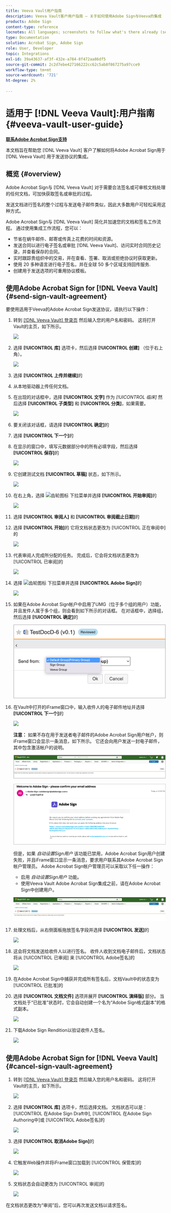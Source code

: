 ```yaml
---
title: Veeva Vault用户指南
description: Veeva Vault客户用户指南 — 关于如何使用Adobe Sign与Veeva的集成
products: Adobe Sign
content-type: reference
locnotes: All languages; screenshots to follow what's there already (seems there is a mix within a given language version of the article)
type: Documentation
solution: Acrobat Sign, Adobe Sign
role: User, Developer
topic: Integrations
exl-id: 39a43637-af3f-432e-a784-8f472aa86df5
source-git-commit: 2c2d7ebe427166222cc62c5ab8f867275a97cce9
workflow-type: tm+mt
source-wordcount: '721'
ht-degree: 2%

---
```


# 适用于 [!DNL Veeva Vault]:用户指南 {#veeva-vault-user-guide}

[**联系Adobe Acrobat Sign支持**](https://adobe.com/go/adobesign-support-center_cn)

本文档旨在帮助您 [!DNL Veeva Vault] 客户了解如何将Adobe Acrobat Sign用于 [!DNL Veeva Vault] 用于发送协议的集成。

## 概览 {#overview}

Adobe Acrobat Sign与 [!DNL Veeva Vault] 对于需要合法签名或可审核文档处理的任何文档，可加快获取签名或审批的过程。

发送文档进行签名的整个过程与发送电子邮件类似，因此大多数用户可轻松采用这种方式。

Adobe Acrobat Sign与 [!DNL Veeva Vault] 简化并加速您的文档和签名工作流程。 通过使用集成工作流程，您可以：

* 节省在蜗牛邮件、邮寄或传真上花费的时间和资源。
* 发送合同以进行电子签名或审批 [!DNL Veeva Vault]、访问实时合同历史记录，并查看保存的合同。
* 实时跟踪贵组织中的交易，并在查看、签署、取消或拒绝协议时获取更新。
* 使用 20 多种语言进行电子签名，并在全球 50 多个区域支持回传服务.
* 创建用于发送选项的可重用协议模板。

## 使用Adobe Acrobat Sign for [!DNL Veeva Vault] {#send-sign-vault-agreement}

要使用适用于Veeva的Adobe Acrobat Sign发送协议，请执行以下操作：

1. 转到 [[!DNL Veeva Vault] 登录页](https://login.veevavault.com/) 然后输入您的用户名和密码。 这将打开Vault的主页，如下所示。

   ![](images/vault-home.png)

1. 选择 **[!UICONTROL 库]** 选项卡，然后选择 **[!UICONTROL 创建]** （位于右上角）。

   ![](images/create-library.png)

1. 选择 **[!UICONTROL 上传并继续]**&#x200B;的

1. 从本地驱动器上传任何文档。

1. 在出现的对话框中，选择 **[!UICONTROL 文字]** 作为 *[!UICONTROL 临床]* 然后选择 **[!UICONTROL 子类型]** 和 **[!UICONTROL 分类]**，如果需要。

   ![](images/choose-document-type.png)

1. 要关闭该对话框，请选择 **[!UICONTROL 确定]**&#x200B;的

1. 选择 **[!UICONTROL 下一个]**&#x200B;的

1. 在显示的窗口中，填写元数据部分中的所有必填字段，然后选择 **[!UICONTROL 保存]**&#x200B;的

   ![](images/metadata-details.png)

1. 它创建测试文档 **[!UICONTROL 草稿]** 状态，如下所示。

   ![](images/document-draft.png)

1. 在右上角，选择 ![齿轮图标](images/icon-gear.png) 下拉菜单并选择 **[!UICONTROL 开始审阅]**&#x200B;的

   ![](images/start-review.png)

1. 选择 **[!UICONTROL 审阅人]** 和 **[!UICONTROL 审阅截止日期]**&#x200B;的

1. 选择 **[!UICONTROL 开始]**&#x200B;的 它将文档状态更改为 [!UICONTROL 正在审阅中]的

   ![](images/in-review.png)

1. 代表审阅人完成所分配的任务。 完成后，它会将文档状态更改为 [!UICONTROL 已审阅]的

   ![](images/reviewed-status.png)

1. 选择 ![齿轮图标](images/icon-gear.png) 下拉菜单并选择 **[!UICONTROL Adobe Sign]**&#x200B;的

   ![](images/select-adobe-sign.png)

1. 如果在Adobe Acrobat Sign帐户中启用了UMG（位于多个组的用户）功能，并且发件人属于多个组，则会看到如下所示的对话框。 在对话框中，选择组，然后选择 **[!UICONTROL 确定]**&#x200B;的

   ![](images/umg-dialog.png)

1. 在Vault中打开的iFrame窗口中，输入收件人的电子邮件地址并选择 **[!UICONTROL 下一个]**&#x200B;的

   ![](images/iframe.png)

   **注意：** 如果不存在用于发送者电子邮件的Adobe Acrobat Sign用户帐户，则iFrame窗口会显示一条消息，如下所示。 它还会向用户发送一封电子邮件，其中包含激活帐户的说明。

   ![](images/iFrame-registration-message.png)

   ![](images/iFrame-confirm-email.png)

   但是，如果 *自动设置Sign用户* 该功能已禁用，Adobe Acrobat Sign用户创建失败，并且iFrame窗口显示一条消息，要求用户联系其Adobe Acrobat Sign帐户管理员。 Adobe Acrobat Sign帐户管理员可以采取以下任一操作：

   * 启用 *自动设置Sign用户* 功能。
   * 使用Veeva Vault Adobe Acrobat Sign集成之前，请在Adobe Acrobat Sign中创建用户。

   ![](images/iFrame-contact-administrator.png)

1. 处理文档后，从右侧面板拖放签名字段并选择 **[!UICONTROL 发送]**&#x200B;的

   ![](images/add-signature-fields.png)

1. 这会将文档发送给收件人以进行签名。 收件人收到文档电子邮件后，文档状态将从 [!UICONTROL 已审阅] 来 [!UICONTROL Adobe签名]的

   ![](images/in-adobe-signing.png)

1. 在Adobe Acrobat Sign中捕获并完成所有签名后，文档Vault中的状态变为 [!UICONTROL 已批准]的

1. 选择 **[!UICONTROL 文档文件]** 选项并展开 **[!UICONTROL 演绎版]** 部分。 当文档处于“已批准”状态时，它会自动创建一个名为“Adobe Sign格式副本”的格式副本。

   ![](images/document-files.png)

1. 下载Adobe Sign Rendition以验证收件人签名。

   ![](images/verify-signature.png)

## 使用Adobe Acrobat Sign for [!DNL Veeva Vault] {#cancel-sign-vault-agreement}

1. 转到 [[!DNL Veeva Vault] 登录页](https://login.veevavault.com/) 然后输入您的用户名和密码。 这将打开Vault的主页，如下所示。

   ![](images/vault-home.png)

1. 选择 **[!UICONTROL 库]** 选项卡，然后选择文档。 文档状态可以是： [!UICONTROL 在Adobe Sign Draft中], [!UICONTROL 在Adobe Sign Authoring中]或 [!UICONTROL Adobe签名]的

   ![](images/document-adobe-sign-authoring.png)

1. 选择 **[!UICONTROL 取消Adobe Sign]**&#x200B;的

   ![](images/cancel-document.png)

1. 它触发Web操作并将iFrame窗口加载到 [!UICONTROL 保管库]的

   ![](images/cancelled-document.png)

1. 文档状态会自动更改为 [!UICONTROL 审阅]的

   ![](images/cancel-reviewed.png)

在文档状态更改为“审阅”后，您可以再次发送文档以请求签名。
